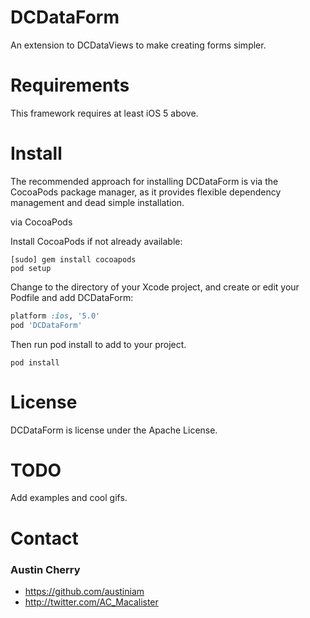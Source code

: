 # DCDataForm #

An extension to DCDataViews to make creating forms simpler.

# Requirements #

This framework requires at least iOS 5 above.

# Install #

The recommended approach for installing DCDataForm is via the CocoaPods package manager, as it provides flexible dependency management and dead simple installation.

via CocoaPods

Install CocoaPods if not already available:

  ```Shell
  [sudo] gem install cocoapods
  pod setup
  ```

Change to the directory of your Xcode project, and create or edit your Podfile and add DCDataForm:

  ```Ruby
  platform :ios, '5.0'
  pod 'DCDataForm'
  ```

Then run pod install to add to your project.

  `pod install`

# License #

DCDataForm is license under the Apache License.

# TODO #

Add examples and cool gifs.

# Contact #

### Austin Cherry ###
* https://github.com/austiniam
* http://twitter.com/AC_Macalister